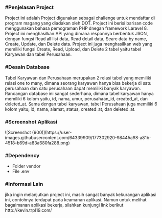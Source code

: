 <h3>#Penjelasan Project</h3>
Project ini adalah Project digunakan sebagai challenge untuk mendaftar di program magang yang diadakan oleh DOT. Project ini berisi barisan code menggunakan bahasa pemograman PHP dnegan framework Laravel 8. Project ini menghasilkan API yang dimana responnya berbentuk JSON, dengan fungsi Read all list data, Read detail data, Searc data by name, Create, Update, dan Delete data. Project ini juga menghasilkan web yang memiliki fungsi Create, Read, Upload, dan Delete 2 tabel yaitu tabel Karyawan dan tabel Perusahaan.

<h3>#Desain Database</h3>
Tabel Karyawan dan Perusahaan merupakan 2 relasi tabel yang memiliki relasi one to many, dimana seorang karyawan hanya bisa bekerja di satu perusahaan dan satu perusahaan dapat memiliki banyak karyawan. Rancangan database ini sangat sederhana, dimana tabel karyawan hanya memiliki 6 kolom yaitu, id, nama, umur, perusahaan_id, created_at, dan deleted_at. Sama dengan tabel karyawan, tabel Perusahaan juga memiliki 6 kolom yaitu, id, nama, alamat, status, created_at, dan deleted_at.

<h3>#Screenshot Aplikasi</h3>
![Screenshot (900)](https://user-images.githubusercontent.com/64339909/177302920-98445a98-a81b-4518-b69d-a83a680fa288.png)


<h3>#Dependency</h3>
<ul>
        <li>Folder vendor</li>
        <li>File .env</li>
</ul>

<h3>#Informasi Lain</h3>
jika ingin melanjutkan project ini, masih sangat banyak kekurangan aplikasi ini, contohnya terdapat pada keamanan aplikasi. Namun untuk melihat bagaimanan aplikasi bekerja, silahkan kunjungi link berikut http://kevin.trpl19.com/
